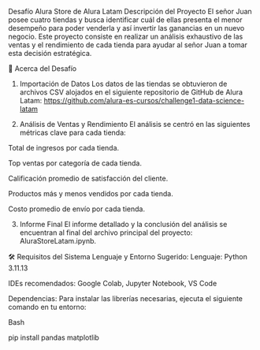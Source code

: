  Desafío Alura Store de Alura Latam
Descripción del Proyecto
El señor Juan posee cuatro tiendas y busca identificar cuál de ellas presenta el menor desempeño para poder venderla y así invertir las ganancias en un nuevo negocio. Este proyecto consiste en realizar un análisis exhaustivo de las ventas y el rendimiento de cada tienda para ayudar al señor Juan a tomar esta decisión estratégica.

🚀 Acerca del Desafío
1. Importación de Datos
Los datos de las tiendas se obtuvieron de archivos CSV alojados en el siguiente repositorio de GitHub de Alura Latam:
https://github.com/alura-es-cursos/challenge1-data-science-latam

2. Análisis de Ventas y Rendimiento
El análisis se centró en las siguientes métricas clave para cada tienda:

Total de ingresos por cada tienda.

Top ventas por categoría de cada tienda.

Calificación promedio de satisfacción del cliente.

Productos más y menos vendidos por cada tienda.

Costo promedio de envío por cada tienda.

3. Informe Final
El informe detallado y la conclusión del análisis se encuentran al final del archivo principal del proyecto: AluraStoreLatam.ipynb.

🛠️ Requisitos del Sistema
Lenguaje y Entorno Sugerido:
Lenguaje: Python 3.11.13

IDEs recomendados: Google Colab, Jupyter Notebook, VS Code

Dependencias:
Para instalar las librerías necesarias, ejecuta el siguiente comando en tu entorno:

Bash

pip install pandas matplotlib
